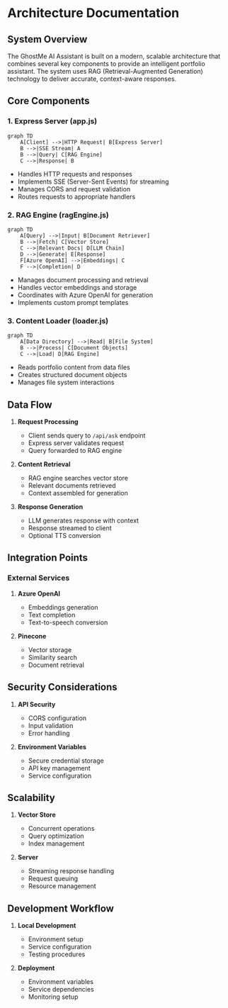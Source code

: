 # Architecture Documentation

## System Overview

The GhostMe AI Assistant is built on a modern, scalable architecture that combines several key components to provide an intelligent portfolio assistant. The system uses RAG (Retrieval-Augmented Generation) technology to deliver accurate, context-aware responses.

## Core Components

### 1. Express Server (app.js)

```mermaid
graph TD
    A[Client] -->|HTTP Request| B[Express Server]
    B -->|SSE Stream| A
    B -->|Query| C[RAG Engine]
    C -->|Response| B
```

- Handles HTTP requests and responses
- Implements SSE (Server-Sent Events) for streaming
- Manages CORS and request validation
- Routes requests to appropriate handlers

### 2. RAG Engine (ragEngine.js)

```mermaid
graph TD
    A[Query] -->|Input| B[Document Retriever]
    B -->|Fetch| C[Vector Store]
    C -->|Relevant Docs| D[LLM Chain]
    D -->|Generate| E[Response]
    F[Azure OpenAI] -->|Embeddings| C
    F -->|Completion| D
```

- Manages document processing and retrieval
- Handles vector embeddings and storage
- Coordinates with Azure OpenAI for generation
- Implements custom prompt templates

### 3. Content Loader (loader.js)

```mermaid
graph TD
    A[Data Directory] -->|Read| B[File System]
    B -->|Process| C[Document Objects]
    C -->|Load| D[RAG Engine]
```

- Reads portfolio content from data files
- Creates structured document objects
- Manages file system interactions

## Data Flow

1. **Request Processing**
   - Client sends query to `/api/ask` endpoint
   - Express server validates request
   - Query forwarded to RAG engine

2. **Content Retrieval**
   - RAG engine searches vector store
   - Relevant documents retrieved
   - Context assembled for generation

3. **Response Generation**
   - LLM generates response with context
   - Response streamed to client
   - Optional TTS conversion

## Integration Points

### External Services

1. **Azure OpenAI**
   - Embeddings generation
   - Text completion
   - Text-to-speech conversion

2. **Pinecone**
   - Vector storage
   - Similarity search
   - Document retrieval

## Security Considerations

1. **API Security**
   - CORS configuration
   - Input validation
   - Error handling

2. **Environment Variables**
   - Secure credential storage
   - API key management
   - Service configuration

## Scalability

1. **Vector Store**
   - Concurrent operations
   - Query optimization
   - Index management

2. **Server**
   - Streaming response handling
   - Request queuing
   - Resource management

## Development Workflow

1. **Local Development**
   - Environment setup
   - Service configuration
   - Testing procedures

2. **Deployment**
   - Environment variables
   - Service dependencies
   - Monitoring setup